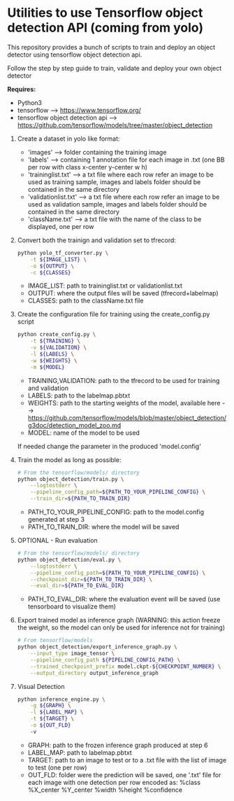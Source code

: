 # Utilities to use Tensorflow object detection API (coming from yolo)

This repository provides a bunch of scripts to train and deploy an object detector using tensorflow object detection api.

Follow the step by step guide to train, validate and deploy your own object detector 

**Requires:**
+ Python3
+ tensorflow --> https://www.tensorflow.org/
+ tensorflow object detection api --> https://github.com/tensorflow/models/tree/master/object_detection

1. Create a dataset in yolo like format: 

    + 'images' --> folder containing the training image
    + 'labels' --> containing 1 annotation file for each image in .txt (one BB per row with class x-center y-center w h) 
    + 'traininglist.txt' --> a txt file where each row refer an image to be used as training sample, images and labels folder should be contained in the same directory
    + 'validationlist.txt' --> a txt file where each row refer an image to be used as validation sample, images and labels folder should be contained in the same directory
    + 'className.txt' --> a txt file with the name of the class to be displayed, one per row

2. Convert both the trainign and validation set to tfrecord:

    ``` bash
    python yolo_tf_converter.py \
        -t ${IMAGE_LIST} \
        -o ${OUTPUT} \
        -c ${CLASSES}
    ```
    + IMAGE_LIST: path to traininglist.txt or validationlist.txt
    + OUTPUT: where the output files will be saved (tfrecord+labelmap)
    + CLASSES: path to the className.txt file

3. Create the configuration file for training using the create_config.py script

    ``` bash
    python create_config.py \
        -t ${TRAINING} \
        -v ${VALIDATION} \
        -l ${LABELS} \
        -w ${WEIGHTS} \
        -m ${MODEL}
    ```
    + TRAINING,VALIDATION: path to the tfrecord to be used for training and validation
    + LABELS: path to the labelmap.pbtxt
    + WEIGHTS: path to the starting weights of the model, available here --> <https://github.com/tensorflow/models/blob/master/object_detection/g3doc/detection_model_zoo.md>
    + MODEL: name of the model to be used

    If needed change the parameter in the produced 'model.config'

4. Train the model as long as possible:

    ``` bash
    # From the tensorflow/models/ directory
    python object_detection/train.py \
        --logtostderr \
        --pipeline_config_path=${PATH_TO_YOUR_PIPELINE_CONFIG} \
        --train_dir=${PATH_TO_TRAIN_DIR}
    ```
    + PATH_TO_YOUR_PIPELINE_CONFIG: path to the model.config generated at step 3
    + PATH_TO_TRAIN_DIR: where the model will be saved

5. OPTIONAL - Run evaluation

    ```bash
    # From the tensorflow/models/ directory
    python object_detection/eval.py \
        --logtostderr \
        --pipeline_config_path=${PATH_TO_YOUR_PIPELINE_CONFIG} \
        --checkpoint_dir=${PATH_TO_TRAIN_DIR} \
        --eval_dir=${PATH_TO_EVAL_DIR}
    ```
    + PATH_TO_EVAL_DIR: where the evaluation event will be saved (use tensorboard to visualize them)

6. Export trained model as inference graph (WARNING: this action freeze the weight, so the model can only be used for inference not for training)

    ``` bash
    # From tensorflow/models
    python object_detection/export_inference_graph.py \
        --input_type image_tensor \
        --pipeline_config_path ${PIPELINE_CONFIG_PATH} \
        --trained_checkpoint_prefix model.ckpt-${CHECKPOINT_NUMBER} \
        --output_directory output_inference_graph
    ```

7. Visual Detection 

    ``` bash
    python inference_engine.py \
        -g ${GRAPH} \
        -l ${LABEL_MAP} \
        -t ${TARGET} \
        -o ${OUT_FLD}
        -v
    ```

    + GRAPH: path to the frozen inference graph produced at step 6
    + LABEL_MAP: path to labelmap.pbtxt
    + TARGET: path to an image to test or to a .txt file with the list of image to test (one per row)
    + OUT_FLD: folder were the prediction will be saved, one '.txt' file for each image with one detection per row encoded as: %class %X_center %Y_center %width %height %confidence
